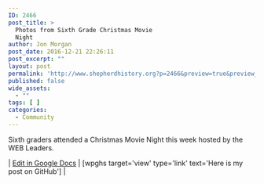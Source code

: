 ```yaml
---
ID: 2466
post_title: >
  Photos from Sixth Grade Christmas Movie
  Night
author: Jon Morgan
post_date: 2016-12-21 22:26:11
post_excerpt: ""
layout: post
permalink: 'http://www.shepherdhistory.org?p=2466&preview=true&preview_id=2466'
published: false
wide_assets:
  - ""
tags: [ ]
categories:
  - Community
---
```

Sixth graders attended a Christmas Movie Night this week hosted by the WEB Leaders.



| [Edit in Google Docs](https://docs.google.com/document/d/15-WNqgH2VZRMB4p5O9YOOAn8wDc9-6lJip4LkfOcTBg/edit?usp=sharing) | [wpghs target='view' type='link' text='Here is my post on GitHub'] |